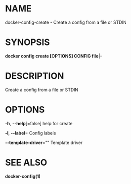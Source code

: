 # NAME

docker-config-create - Create a config from a file or STDIN

# SYNOPSIS

**docker config create \[OPTIONS\] CONFIG file|-**

# DESCRIPTION

Create a config from a file or STDIN

# OPTIONS

**-h**, **--help**\[=false\] help for create

**-l**, **--label**= Config labels

**--template-driver**="" Template driver

# SEE ALSO

**docker-config(1)**
